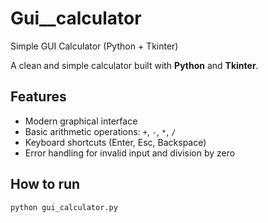 # Gui__calculator
Simple GUI Calculator (Python + Tkinter)

A clean and simple calculator built with **Python** and **Tkinter**.

## Features
- Modern graphical interface  
- Basic arithmetic operations: `+`, `-`, `*`, `/`  
- Keyboard shortcuts (Enter, Esc, Backspace)  
- Error handling for invalid input and division by zero  

## How to run
```bash
python gui_calculator.py
